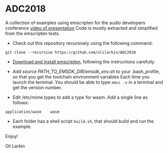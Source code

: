 # ADC2018
A collection of examples using emscripten for the audio developers conference [video of presentation](https://www.youtube.com/watch?v=IRLxMhksUZ0)
Code is mostly extracted and simplified from the emscripten tests.

* Check out this repository recursively using the following command:
```
git clone --recursive https://github.com/olilarkin/ADC2018
```
* [Download and install emscripten](http://kripken.github.io/emscripten-site/docs/getting_started/downloads.html), following the instructions carefully

* Add *source PATH_TO_EMSDK_DIR/emsdk_env.sh* to your .bash_profile, so that you get the toolchain environment variables Each time you launch the terminal. You should be able to type ```emcc -v``` in a terminal and get the version number.

* Edit /etc/mime.types to add a type for wasm. Add a single line as follows:

```application/wasm    wasm```

* Each folder has a shell script ```build.sh```, that should build and run the example.

Enjoy!

Oli Larkin


